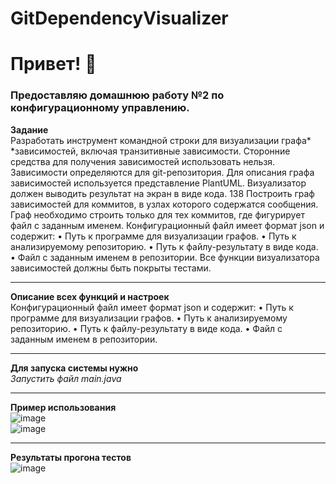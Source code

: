 # GitDependencyVisualizer
# Привет! :wave:  
### Предоставляю домашнюю работу №2 по конфигурационному управлению. 
**Задание**  
Разработать инструмент командной строки для визуализации графа*
*зависимостей, включая транзитивные зависимости. Сторонние средства для
получения зависимостей использовать нельзя.
Зависимости определяются для git-репозитория. Для описания графа
зависимостей используется представление PlantUML. Визуализатор должен
выводить результат на экран в виде кода.
138
Построить граф зависимостей для коммитов, в узлах которого содержатся
сообщения. Граф необходимо строить только для тех коммитов, где фигурирует
файл с заданным именем.
Конфигурационный файл имеет формат json и содержит:
• Путь к программе для визуализации графов.
• Путь к анализируемому репозиторию.
• Путь к файлу-результату в виде кода.
• Файл с заданным именем в репозитории.
Все функции визуализатора зависимостей должны быть покрыты тестами.
____  
**Описание всех функций и настроек**  
Конфигурационный файл имеет формат json и содержит:
• Путь к программе для визуализации графов.
• Путь к анализируемому репозиторию.
• Путь к файлу-результату в виде кода.
• Файл с заданным именем в репозитории.
____  
**Для запуска системы нужно**  
*Запустить файл main.java*   
____  
**Пример использования**  
![image](https://github.com/user-attachments/assets/95f1ef80-6191-48d4-8b41-c0f3a264f772)  
![image](https://github.com/user-attachments/assets/b7efd068-7313-4b86-904b-55e32c8294b3)  
____  
**Результаты прогона тестов**  
![image](https://github.com/user-attachments/assets/013465ef-6600-4254-b496-23fb5271e7ce)  




